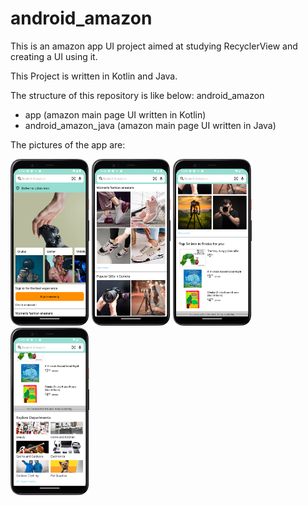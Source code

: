 # android_amazon

This is an amazon app UI project aimed at studying RecyclerView and creating a UI using it.

This Project is written in Kotlin and Java.

The structure of this repository is like below: android_amazon
*  app (amazon main page UI written in Kotlin) 
*  android_amazon_java (amazon main page UI written in Java) 

The pictures of the app are:

<div>
  <img src="https://github.com/jaxon93/android_amazon/blob/master/android_amazon1.png" width="25%" height="auto"/>
  <img src="https://github.com/jaxon93/android_amazon/blob/master/android_amazon2.png" width="25%" height="auto"/>
    <img src="https://github.com/jaxon93/android_amazon/blob/master/android_amazon3.png" width="25%" height="auto"/>
  <img src="https://github.com/jaxon93/android_amazon/blob/master/android_amazon4.png" width="25%" height="auto"/>
</div>
